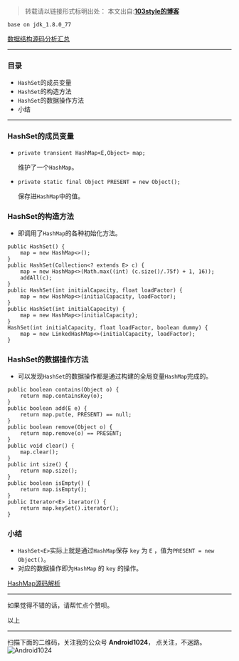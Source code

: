 >转载请以链接形式标明出处： 
本文出自:[**103style的博客**](http://blog.csdn.net/lxk_1993) 

`base on jdk_1.8.0_77`

[数据结构源码分析汇总](https://www.jianshu.com/p/126a0fe5ace3)

---

### 目录
* `HashSet`的成员变量
* `HashSet`的构造方法
* `HashSet`的数据操作方法
* 小结

---
### HashSet的成员变量
* `private transient HashMap<E,Object> map;`

    维护了一个`HashMap`。

* `private static final Object PRESENT = new Object();`
    
    保存进`HashMap`中的值。

### HashSet的构造方法
* 即调用了`HashMap`的各种初始化方法。
```
public HashSet() {
    map = new HashMap<>();
}
public HashSet(Collection<? extends E> c) {
    map = new HashMap<>(Math.max((int) (c.size()/.75f) + 1, 16));
    addAll(c);
}
public HashSet(int initialCapacity, float loadFactor) {
    map = new HashMap<>(initialCapacity, loadFactor);
}
public HashSet(int initialCapacity) {
    map = new HashMap<>(initialCapacity);
}
HashSet(int initialCapacity, float loadFactor, boolean dummy) {
    map = new LinkedHashMap<>(initialCapacity, loadFactor);
}
```

### HashSet的数据操作方法
* 可以发现`HashSet`的数据操作都是通过构建的全局变量`HashMap`完成的。
```
public boolean contains(Object o) {
    return map.containsKey(o);
}
public boolean add(E e) {
    return map.put(e, PRESENT) == null;
}
public boolean remove(Object o) {
    return map.remove(o) == PRESENT;
}
public void clear() {
    map.clear();
}
public int size() {
    return map.size();
}
public boolean isEmpty() {
    return map.isEmpty();
}
public Iterator<E> iterator() {
    return map.keySet().iterator();
}
```
### 小结
* `HashSet<E>`实际上就是通过`HashMap`保存 `key` 为 `E` ，值为`PRESENT = new Object()`。
* 对应的数据操作即为`HashMap` 的 `key` 的操作。

[HashMap源码解析](https://www.jianshu.com/p/d4fee00fe2f8)

---

如果觉得不错的话，请帮忙点个赞呗。

以上

---

扫描下面的二维码，关注我的公众号 **Android1024**， 点关注，不迷路。
![Android1024](https://upload-images.jianshu.io/upload_images/1709375-84aaffe67e21a7e9.jpg?imageMogr2/auto-orient/strip%7CimageView2/2/w/1240)
